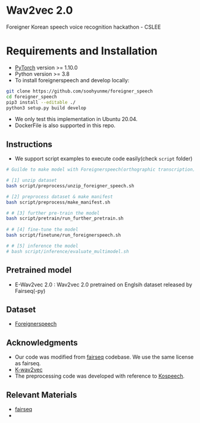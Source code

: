 # Wav2vec 2.0
Foreigner Korean speech voice recognition hackathon - CSLEE

# Requirements and Installation

* [PyTorch](http://pytorch.org/) version >= 1.10.0
* Python version >= 3.8
* To install foreignerspeech and develop locally:
``` bash
git clone https://github.com/soohyunme/foreigner_speech
cd foreigner_speech
pip3 install --editable ./
python3 setup.py build develop
```
- We only test this implementation in Ubuntu 20.04.
- DockerFile is also supported in this repo.

## Instructions
 - We support script examples to execute code easily(check `script` folder)

```bash
# Guilde to make model with Foreignerspeech(orthographic transcription) 

# [1] unzip dataset
bash script/preprocess/unzip_foreigner_speech.sh

# [2] preprocess dataset & make manifest
bash script/preprocess/make_manifest.sh

# # [3] further pre-train the model
bash script/pretrain/run_further_pretrain.sh
 
# # [4] fine-tune the model
bash script/finetune/run_foreignerspeech.sh

# # [5] inference the model
# bash script/inference/evaluate_multimodel.sh  
```

## Pretrained model
- E-Wav2vec 2.0 : Wav2vec 2.0 pretrained on Englsih dataset released by Fairseq(-py)

## Dataset
- [Foreignerspeech](https://www.aihub.or.kr/aihubdata/data/view.do?&dataSetSn=505)

## Acknowledgments
 - Our code was modified from [fairseq](https://github.com/pytorch/fairseq) codebase. We use the same license as fairseq.
 - [K-wav2vec](https://github.com/JoungheeKim/K-wav2vec)
 - The preprocessing code was developed with reference to [Kospeech](https://github.com/sooftware/KoSpeech).

## Relevant Materials
- [fairseq](https://github.com/facebookresearch/fairseq)
- 